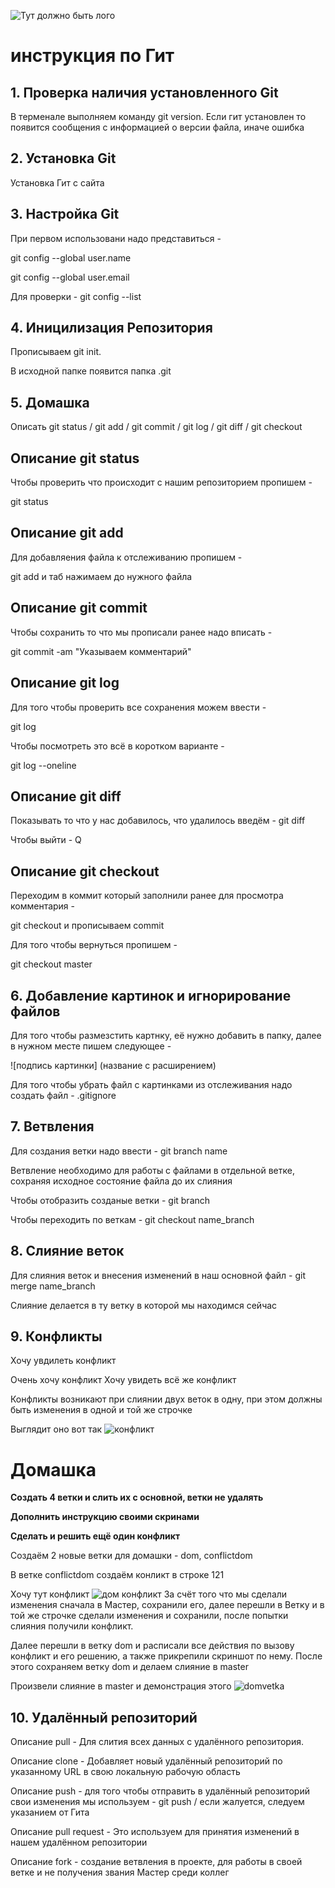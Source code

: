 ![Тут должно быть лого](git.png)
# инструкция по Гит

## 1. Проверка наличия установленного Git

В терменале выполняем команду git version.
Если гит установлен то появится сообщения с информацией о версии файла, иначе ошибка

## 2. Установка Git
Установка Гит с сайта

## 3. Настройка Git
При первом использовани надо представиться -

git config --global user.name

git config --global user.email

Для проверки - git config --list

## 4. Иницилизация Репозитория

Прописываем git init.

В исходной папке появится папка .git

## 5. Домашка

Описать git status / git add / git commit / git log / git diff / git checkout

## Описание git status
Чтобы проверить что происходит с нашим репозиторием пропишем -

git status

## Описание git add
Для добавляения  файла к отслеживанию пропишем -

git add 
и таб нажимаем до нужного файла

## Описание git commit
Чтобы сохранить то что мы прописали ранее надо вписать -

git commit -am "Указываем комментарий"

## Описание git log
Для того чтобы проверить все сохранения можем ввести -

git log

Чтобы посмотреть это всё в коротком варианте -

git log --oneline

## Описание git diff
Показывать то что у нас добавилось, что удалилось введём -
git diff

Чтобы выйти - Q

## Описание git checkout
Переходим в коммит который заполнили ранее для просмотра комментария -

git checkout и прописываем commit

Для того чтобы вернуться пропишем -

git checkout master

## 6. Добавление картинок и игнорирование файлов

Для того чтобы размезстить картнку, её нужно добавить в папку, далее в нужном месте пишем следующее -

![подпись картинки] (название с расширением)

Для того чтобы убрать файл с картинками из отслеживания надо создать файл - .gitignore

## 7. Ветвления

Для создания ветки надо ввести - 
git branch name

Ветвление необходимо для работы с файлами в отдельной ветке, сохраняя исходное состояние файла до их слияния 

Чтобы отобразить созданые ветки - 
git branch

Чтобы переходить по веткам -
git checkout name_branch

## 8. Слияние веток
Для слияния веток и внесения изменений в наш основной файл -
git merge name_branch

Слияние делается в ту ветку в которой мы находимся сейчас

## 9. Конфликты
Хочу увдилеть конфликт

Очень хочу конфликт
Хочу увидеть всё же конфликт

Конфликты возникают при слиянии двух веток в одну, при этом должны быть изменения в одной и той же строчке

Выглядит оно вот так
![конфликт](conflict.png)

# Домашка
**Создать 4 ветки и слить их с основной, ветки не удалять**

**Дополнить инструкцию своими скринами**

**Сделать и решить ещё один конфликт**

Создаём 2 новые ветки для домашки - 
dom, conflictdom

В ветке conflictdom создаём конликт в строке 121

Хочу тут конфликт
![дом конфликт](conflictdom.png)
За счёт того что мы сделали изменения сначала в Мастер, сохранили его, далее перешли в Ветку и в той же строчке сделали изменения и сохранили, после попытки слияния получили конфликт.

Далее перешли в ветку dom и расписали все действия по вызову конфликт и его решению, а также прикрепили скриншот по нему. 
После этого сохраняем ветку dom и делаем слияние в master

Произвели слияние в master и демонстрация этого
![domvetka](dom.png)

## 10. Удалённый репозиторий
Описание pull - Для слития всех данных с удалённого репозитория. 

Описание clone - Добавляет новый удалённый репозиторий по указанному URL в свою локальную рабочую область

Описание push - для того чтобы отправить в удалённый репозиторий свои изменения мы используем - git push / если жалуется, следуем указанием от Гита

Описание pull request - Это используем для принятия изменений в нашем удалённом репозитории

Описание fork - создание ветвления в проекте, для работы в своей ветке и не получения звания Мастер среди коллег